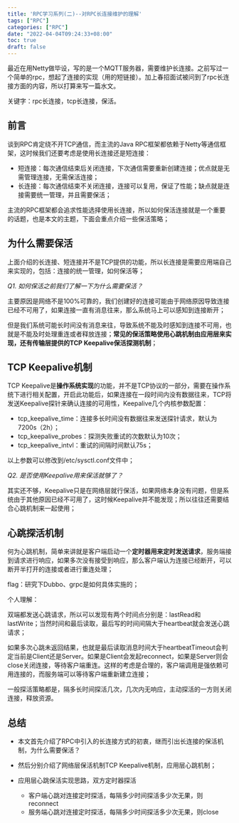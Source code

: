 ```yaml
---
title: 'RPC学习系列(二)--对RPC长连接维护的理解'
tags: ["RPC"]
categories: ["RPC"]
date: "2022-04-04T09:24:33+08:00"
toc: true
draft: false
---
```


最近在用Netty做毕设，写的是一个MQTT服务器，需要维护长连接。之前写过一个简单的rpc，想起了连接的实现（用的短链接）。加上春招面试被问到了rpc长连接方面的内容，所以打算来写一篇水文。

关键字：rpc长连接，tcp长连接，保活。



<!--more-->



## 前言

谈到RPC肯定绕不开TCP通信，而主流的Java RPC框架都依赖于Netty等通信框架，这时候我们还要考虑是使用长连接还是短连接：

- 短连接：每次通信结束后关闭连接，下次通信需要重新创建连接；优点就是无需管理连接，无需保活连接；
- 长连接：每次通信结束不关闭连接，连接可以复用，保证了性能；缺点就是连接需要统一管理，并且需要保活；

主流的RPC框架都会追求性能选择使用长连接，所以如何保活连接就是一个重要的话题，也是本文的主题，下面会重点介绍一些保活策略；



## 为什么需要保活

上面介绍的长连接、短连接并不是TCP提供的功能，所以长连接是需要应用端自己来实现的，包括：连接的统一管理，如何保活等；



*Q1. 如何保活之前我们了解一下为什么需要保活？*

主要原因是网络不是100%可靠的，我们创建好的连接可能由于网络原因导致连接已经不可用了，如果连接一直有消息往来，那么系统马上可以感知到连接断开；

但是我们系统可能长时间没有消息来往，导致系统不能及时感知到连接不可用，也就是不能及时处理重连或者释放连接；**常见的保活策略使用心跳机制由应用层来实现，还有传输层提供的TCP Keepalive保活探测机制**；



## TCP Keepalive机制

TCP Keepalive是**操作系统实现**的功能，并不是TCP协议的一部分，需要在操作系统下进行相关配置，开启此功能后，如果连接在一段时间内没有数据往来，TCP将发送Keepalive探针来确认连接的可用性，Keepalive几个内核参数配置：

- tcp_keepalive_time：连接多长时间没有数据往来发送探针请求，默认为7200s（2h）；
- tcp_keepalive_probes：探测失败重试的次数默认为10次；
- tcp_keepalive_intvl：重试的间隔时间默认75s；

以上参数可以修改到/etc/sysctl.conf文件中；



*Q2. 是否使用Keepalive用来保活就够了？*

其实还不够，Keepalive只是在网络层就行保活，如果网络本身没有问题，但是系统由于其他原因已经不可用了，这时候Keepalive并不能发现；所以往往还需要结合心跳机制来一起使用；



## 心跳探活机制

何为心跳机制，简单来讲就是客户端启动一个**定时器用来定时发送请求**，服务端接到请求进行响应，如果多次没有接受到响应，那么客户端认为连接已经断开，可以断开半打开的连接或者进行重连处理；



flag：研究下Dubbo、grpc是如何具体实施的；



个人理解：

双端都发送心跳请求，所以可以发现有两个时间点分别是：lastRead和lastWrite；当然时间和最后读取，最后写的时间间隔大于heartbeat就会发送心跳请求；

如果多次心跳未返回结果，也就是最后读取消息时间大于heartbeatTimeout会判定当前是Client还是Server。如果是Client会发起reconnect，如果是Server则会close关闭连接，等待客户端重连。这样的考虑是合理的，客户端调用是强依赖可用连接的，而服务端可以等待客户端重新建立连接；

一般探活策略都是，隔多长时间探活几次，几次内无响应，主动探活的一方则关闭连接，释放资源。



## 总结

* 本文首先介绍了RPC中引入的长连接方式的初衷，继而引出长连接的保活机制，为什么需要保活？

* 然后分别介绍了网络层保活机制TCP Keepalive机制，应用层心跳机制；
* 应用层心跳保活实现思路，双方定时器探活
  * 客户端心跳对连接定时探活，每隔多少时间探活多少次无果，则reconnect
  * 服务端心跳对连接定时探活，每隔多少时间探活多少次无果，则close
